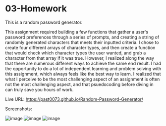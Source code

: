 # 03-Homework
This is a random password generator.

This assignment required building a few functions that gather a user's password preferences through a series of prompts, and creating a string of randomly generated characters that meets their inputted criteria. I chose to create four different arrays of character types, and then create a function that would check which character types the user wanted, and grab a character from that array if it was true. However, I realized along the way that there are numerous different ways to achieve the same end result. I had the opportunity to do a lot of independent learning and problem solving with this assignment, which always feels like the best way to learn. I realized that what I perceive to be the most challenging aspect of an assignment is often not the most challenging aspect, and that psuedocoding before diving in can truly save you hours of work. 

Live URL: https://past0073.github.io/Random-Password-Generator/

Screenshots:

![image](https://user-images.githubusercontent.com/74335621/103494081-ad531c80-4dfa-11eb-8088-6887c6407c17.png)
![image](https://user-images.githubusercontent.com/74335621/103494125-d5db1680-4dfa-11eb-9756-b0eabcbde22c.png)
![image](https://user-images.githubusercontent.com/74335621/103494160-fefba700-4dfa-11eb-9b44-76773d8393d1.png)

